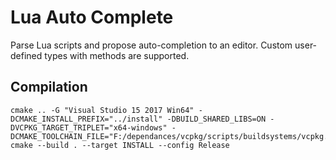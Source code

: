 # Lua Auto Complete

Parse Lua scripts and propose auto-completion to an editor. Custom user-defined types with methods are supported.

## Compilation

```
cmake .. -G "Visual Studio 15 2017 Win64" -DCMAKE_INSTALL_PREFIX="../install" -DBUILD_SHARED_LIBS=ON -DVCPKG_TARGET_TRIPLET="x64-windows" -DCMAKE_TOOLCHAIN_FILE="F:/dependances/vcpkg/scripts/buildsystems/vcpkg.cmake"
cmake --build . --target INSTALL --config Release
```
